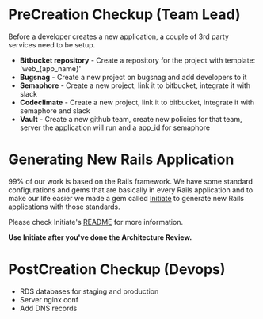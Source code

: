 # PreCreation Checkup (Team Lead)

Before a developer creates a new application, a couple of 3rd party services need to be setup.

- **Bitbucket repository** - Create a repository for the project with template: 'web_{app_name}'
- **Bugsnag** - Create a new project on bugsnag and add developers to it
- **Semaphore** - Create a new project, link it to bitbucket, integrate it with slack
- **Codeclimate** - Create a new project, link it to bitbucket, integrate it with semaphore and slack
- **Vault** - Create a new github team, create new policies for that team, server the application will run and a app_id for semaphore

# Generating New Rails Application

99% of our work is based on the Rails framework. We have some standard configurations and gems that are basically in every Rails application and to make our life easier we made a gem called [Initiate](https://github.com/infinum/initiate) to generate new Rails applications with those standards.

Please check Initiate's [README](https://github.com/infinum/initiate#initiate-) for more information.

**Use Initiate after you've done the Architecture Review.**

# PostCreation Checkup (Devops)

- RDS databases for staging and production
- Server nginx conf
- Add DNS records
